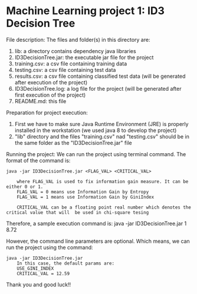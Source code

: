 # Machine Learning project 1: ID3 Decision Tree

File description:
The files and folder(s) in this directory are:
1. lib: a directory contains dependency java libraries
2. ID3DecisionTree.jar: the executable jar file for the project
3. training.csv: a csv file containing training data
4. testing.csv: a csv file containing test data
5. results.csv: a csv file containing classified test data (will be generated after execution of the project)
6. ID3DecisionTree.log: a log file for the project (will be generated after first execution of the project)
7. README.md: this file

Preparation for project execution:
1. First we have to make sure Java Runtime Environment (JRE) is properly installed in the workstation (we used java 8 to develop the project)
2. "lib" directory and the files "training.csv" nad "testing.csv" should be in the same folder as the "ID3DecisionTree.jar" file

Running the project:
We can run the project using terminal command. The format of the command is:

    java -jar ID3DecisionTree.jar <FLAG_VAL> <CRITICAL_VAL>

        where FLAG_VAL is used to fix information gain measure. It can be either 0 or 1.
        FLAG_VAL = 0 means use Information Gain by Entropy
        FLAG_VAL = 1 means use Information Gain by GiniIndex

        CRITICAL_VAL can be a floating point real number which denotes the critical value that will  be used in chi-square tesing

Therefore, a sample execution command is:
    java -jar ID3DecisionTree.jar 1 8.72

However, the command line parameters are optional. Which means, we can run the project using the command:

    java -jar ID3DecisionTree.jar
        In this case, the default params are:
        USE_GINI_INDEX
        CRITICAL_VAL = 12.59

Thank you and good luck!!
